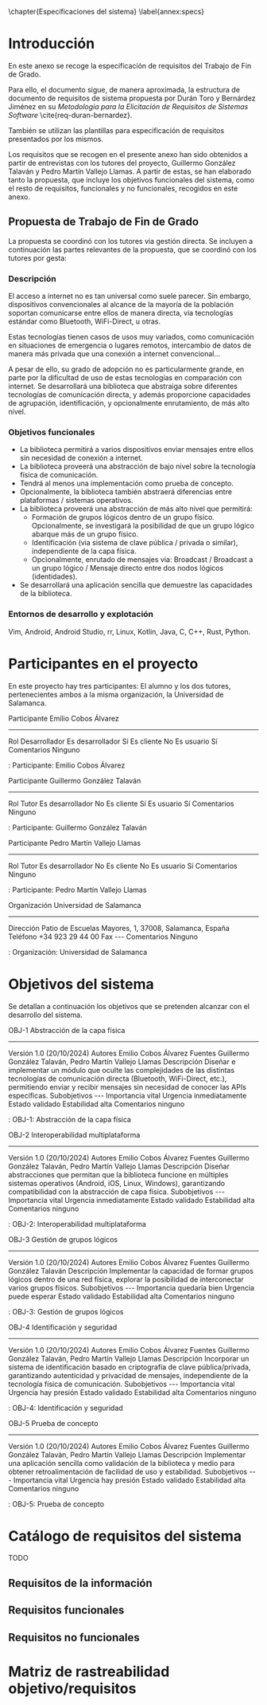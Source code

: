 \chapter{Especificaciones del sistema}
\label{annex:specs}

# Introducción

En este anexo se recoge la especificación de requisitos del Trabajo de Fin de Grado.

Para ello, el documento sigue, de manera aproximada, la estructura de documento
de requisitos de sistema propuesta por Durán Toro y Bernárdez Jiménez en su
*Metodología para la Elicitación de Requisitos de Sistemas Software*
\cite{req-duran-bernardez}.

También se utilizan las plantillas para especificación de requisitos presentados
por los mismos.

Los requisitos que se recogen en el presente anexo han sido obtenidos a partir
de entrevistas con los tutores del proyecto, Guillermo González Talaván y Pedro
Martín Vallejo Llamas. A partir de estas, se han elaborado tanto la propuesta,
que incluye los objetivos funcionales del sistema, como el resto de requisitos,
funcionales y no funcionales, recogidos en este anexo.

## Propuesta de Trabajo de Fin de Grado

La propuesta se coordinó con los tutores via gestión directa. Se incluyen a
continuación las partes relevantes de la propuesta, que se coordinó con los tutores por gesta:

### Descripción

El acceso a internet no es tan universal como suele parecer. Sin embargo,
dispositivos convencionales al alcance de la mayoría de la población soportan
comunicarse entre ellos de manera directa, via tecnologías estándar como
Bluetooth, WiFi-Direct, u otras.

Estas tecnologías tienen casos de usos muy variados, como comunicación en
situaciones de emergencia o lugares remotos, intercambio de datos de manera más
privada que una conexión a internet convencional...

A pesar de ello, su grado de adopción no es particularmente grande, en parte
por la dificultad de uso de estas tecnologías en comparación con internet. Se
desarrollará una biblioteca que abstraiga sobre diferentes tecnologías de
comunicación directa, y además proporcione capacidades de agrupación,
identificación, y opcionalmente enrutamiento, de más alto nivel.

### Objetivos funcionales

* La biblioteca permitirá a varios dispositivos enviar mensajes entre ellos sin
  necesidad de conexión a internet.
* La biblioteca proveerá una abstracción de bajo nivel sobre la tecnología
  física de comunicación.
* Tendrá al menos una implementación como prueba de concepto.
* Opcionalmente, la biblioteca también abstraerá diferencias entre plataformas
  / sistemas operativos.
* La biblioteca proveerá una abstracción de más alto nivel que permitirá:
  * Formación de grupos lógicos dentro de un grupo físico. Opcionalmente, se
    investigará la posibilidad de que un grupo lógico abarque más de un grupo
    físico.
  * Identificación (via sistema de clave pública / privada o similar),
    independiente de la capa física.
  * Opcionalmente, enrutado de mensajes via: Broadcast / Broadcast a un grupo
    lógico / Mensaje directo entre dos nodos lógicos (identidades).
* Se desarrollará una aplicación sencilla que demuestre las capacidades de la
  biblioteca.

### Entornos de desarrollo y explotación

Vim, Android, Android Studio, rr, Linux, Kotlin, Java, C, C++, Rust, Python.

# Participantes en el proyecto

En este proyecto hay tres participantes: El alumno y los dos tutores,
pertenecientes ambos a la misma organización, la Universidad de Salamanca.

Participante      Emilio Cobos Álvarez
----------------  ----------------------
Rol               Desarrollador
Es desarrollador  Sí
Es cliente        No
Es usuario        Sí
Comentarios       Ninguno

: Participante: Emilio Cobos Álvarez

Participante      Guillermo González Talaván
----------------  ------------------------
Rol               Tutor
Es desarrollador  No
Es cliente        Sí
Es usuario        Sí
Comentarios       Ninguno

: Participante: Guillermo González Talaván

Participante      Pedro Martín Vallejo Llamas
----------------  ------------------------
Rol               Tutor
Es desarrollador  No
Es cliente        No
Es usuario        Sí
Comentarios       Ninguno

: Participante: Pedro Martín Vallejo Llamas

Organización      Universidad de Salamanca
----------------  ----------------
Dirección         Patio de Escuelas Mayores, 1, 37008, Salamanca, España
Teléfono          +34 923 29 44 00
Fax               ---
Comentarios       Ninguno

: Organización: Universidad de Salamanca

# Objetivos del sistema

Se detallan a continuación los objetivos que se pretenden alcanzar con el
desarrollo del sistema.

OBJ-1        Abstracción de la capa física
-----        --------------
Versión      1.0 (20/10/2024)
Autores      Emilio Cobos Álvarez
Fuentes      Guillermo González Talaván, Pedro Martín Vallejo Llamas
Descripción  Diseñar e implementar un módulo que oculte las complejidades de
             las distintas tecnologías de comunicación directa (Bluetooth,
             WiFi-Direct, etc.), permitiendo enviar y recibir mensajes sin
             necesidad de conocer las APIs específicas.
Subobjetivos ---
Importancia  vital
Urgencia     inmediatamente
Estado       validado
Estabilidad  alta
Comentarios  ninguno

: OBJ-1: Abstracción de la capa física

OBJ-2        Interoperabilidad multiplataforma
-----        --------------
Versión      1.0 (20/10/2024)
Autores      Emilio Cobos Álvarez
Fuentes      Guillermo González Talaván, Pedro Martín Vallejo Llamas
Descripción  Diseñar abstracciones que permitan que la biblioteca funcione en
             múltiples sistemas operativos (Android, iOS, Linux, Windows),
             garantizando compatibilidad con la abstracción de capa física.
Subobjetivos ---
Importancia  vital
Urgencia     inmediatamente
Estado       validado
Estabilidad  alta
Comentarios  ninguno

: OBJ-2: Interoperabilidad multiplataforma

OBJ-3        Gestión de grupos lógicos
-----        --------------
Versión      1.0 (20/10/2024)
Autores      Emilio Cobos Álvarez
Fuentes      Guillermo González Talaván
Descripción  Implementar la capacidad de formar grupos lógicos dentro de una
             red física, explorar la posibilidad de interconectar varios grupos
             físicos.
Subobjetivos ---
Importancia  quedaría bien
Urgencia     puede esperar
Estado       validado
Estabilidad  alta
Comentarios  ninguno

: OBJ-3: Gestión de grupos lógicos

OBJ-4        Identificación y seguridad
-----        --------------
Versión      1.0 (20/10/2024)
Autores      Emilio Cobos Álvarez
Fuentes      Guillermo González Talaván, Pedro Martín Vallejo Llamas
Descripción  Incorporar un sistema de identificación basado en criptografía de
             clave pública/privada, garantizando autenticidad y privacidad de
             mensajes, independiente de la tecnología física de comunicación.
Subobjetivos ---
Importancia  vital
Urgencia     hay presión
Estado       validado
Estabilidad  alta
Comentarios  ninguno

: OBJ-4: Identificación y seguridad

OBJ-5        Prueba de concepto
-----        --------------
Versión      1.0 (20/10/2024)
Autores      Emilio Cobos Álvarez
Fuentes      Guillermo González Talaván, Pedro Martín Vallejo Llamas
Descripción  Implementar una aplicación sencilla como validación de la
             biblioteca y medio para obtener retroalimentación de facilidad de
             uso y estabilidad.
Subobjetivos ---
Importancia  vital
Urgencia     hay presión
Estado       validado
Estabilidad  alta
Comentarios  ninguno

: OBJ-5: Prueba de concepto

# Catálogo de requisitos del sistema

TODO

## Requisitos de la información

## Requisitos funcionales

## Requisitos no funcionales

# Matriz de rastreabilidad objetivo/requisitos
